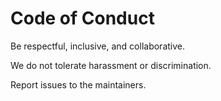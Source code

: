 # Code of Conduct

Be respectful, inclusive, and collaborative.

We do not tolerate harassment or discrimination.

Report issues to the maintainers.
